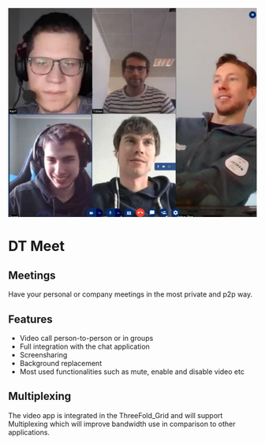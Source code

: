 ![](img/meet.jpg)

# DT Meet

## Meetings

Have your personal or company meetings in the most private and p2p way.

## Features

- Video call person-to-person or in groups
- Full integration with the chat application
- Screensharing
- Background replacement
- Most used functionalities such as mute, enable and disable video etc

## Multiplexing

The video app is integrated in the ThreeFold_Grid and will support Multiplexing which will improve bandwidth use in comparison to other applications.

